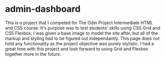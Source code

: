 # admin-dashboard

This is a project that I competed for The Odin Project Intermediate HTML and CSS course. It's purpose was to test students' skills using CSS Grid and CSS Flexbox. I was given a base image to model the site after, but all of the markup and styling had to be figured out independantly. This page does not hold any functionality as the project objective was purely stylistic. I had a great time with this project and look forward to using Grid and Flexbox together more in the future. 
